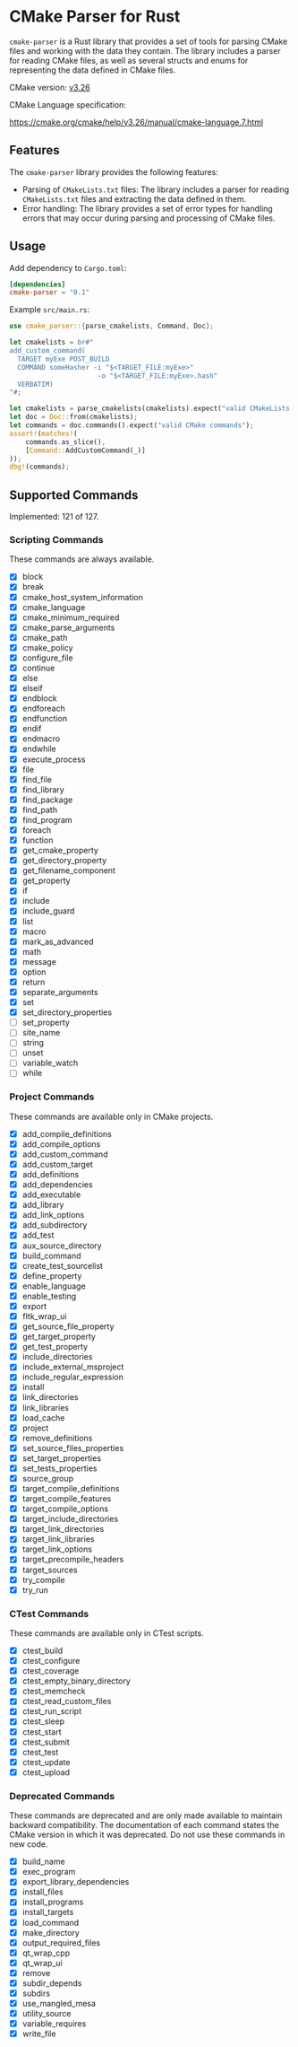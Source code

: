# CMake Parser for Rust

`cmake-parser` is a Rust library that provides a set of tools for parsing CMake files and working with the data they contain. The library includes a parser for reading CMake files, as well as several structs and enums for representing the data defined in CMake files.

CMake version: [v3.26](https://cmake.org/cmake/help/v3.26/index.html)

CMake Language specification:

<https://cmake.org/cmake/help/v3.26/manual/cmake-language.7.html>

## Features

The `cmake-parser` library provides the following features:

- Parsing of `CMakeLists.txt` files: The library includes a parser for reading `CMakeLists.txt` files and extracting the data defined in them.
- Error handling: The library provides a set of error types for handling errors that may occur during parsing and processing of CMake files.

## Usage

Add dependency to `Cargo.toml`:

```toml
[dependencies]
cmake-parser = "0.1"
```

Example `src/main.rs`:

```rust
use cmake_parser::{parse_cmakelists, Command, Doc};

let cmakelists = br#"
add_custom_command(
  TARGET myExe POST_BUILD
  COMMAND someHasher -i "$<TARGET_FILE:myExe>"
                      -o "$<TARGET_FILE:myExe>.hash"
  VERBATIM)
"#;

let cmakelists = parse_cmakelists(cmakelists).expect("valid CMakeLists.txt");
let doc = Doc::from(cmakelists);
let commands = doc.commands().expect("valid CMake commands");
assert!(matches!(
    commands.as_slice(),
    [Command::AddCustomCommand(_)]
));
dbg!(commands);
```

## Supported Commands

Implemented: 121 of 127.

### Scripting Commands

These commands are always available.

- [x] block
- [x] break
- [x] cmake_host_system_information
- [x] cmake_language
- [x] cmake_minimum_required
- [x] cmake_parse_arguments
- [x] cmake_path
- [x] cmake_policy
- [x] configure_file
- [x] continue
- [x] else
- [x] elseif
- [x] endblock
- [x] endforeach
- [x] endfunction
- [x] endif
- [x] endmacro
- [x] endwhile
- [x] execute_process
- [x] file
- [x] find_file
- [x] find_library
- [x] find_package
- [x] find_path
- [x] find_program
- [x] foreach
- [x] function
- [x] get_cmake_property
- [x] get_directory_property
- [x] get_filename_component
- [x] get_property
- [x] if
- [x] include
- [x] include_guard
- [x] list
- [x] macro
- [x] mark_as_advanced
- [x] math
- [x] message
- [x] option
- [x] return
- [x] separate_arguments
- [x] set
- [x] set_directory_properties
- [ ] set_property
- [ ] site_name
- [ ] string
- [ ] unset
- [ ] variable_watch
- [ ] while

### Project Commands

These commands are available only in CMake projects.

- [x] add_compile_definitions
- [x] add_compile_options
- [x] add_custom_command
- [x] add_custom_target
- [x] add_definitions
- [x] add_dependencies
- [x] add_executable
- [x] add_library
- [x] add_link_options
- [x] add_subdirectory
- [x] add_test
- [x] aux_source_directory
- [x] build_command
- [x] create_test_sourcelist
- [x] define_property
- [x] enable_language
- [x] enable_testing
- [x] export
- [x] fltk_wrap_ui
- [x] get_source_file_property
- [x] get_target_property
- [x] get_test_property
- [x] include_directories
- [x] include_external_msproject
- [x] include_regular_expression
- [x] install
- [x] link_directories
- [x] link_libraries
- [x] load_cache
- [x] project
- [x] remove_definitions
- [x] set_source_files_properties
- [x] set_target_properties
- [x] set_tests_properties
- [x] source_group
- [x] target_compile_definitions
- [x] target_compile_features
- [x] target_compile_options
- [x] target_include_directories
- [x] target_link_directories
- [x] target_link_libraries
- [x] target_link_options
- [x] target_precompile_headers
- [x] target_sources
- [x] try_compile
- [x] try_run

### CTest Commands

These commands are available only in CTest scripts.

- [x] ctest_build
- [x] ctest_configure
- [x] ctest_coverage
- [x] ctest_empty_binary_directory
- [x] ctest_memcheck
- [x] ctest_read_custom_files
- [x] ctest_run_script
- [x] ctest_sleep
- [x] ctest_start
- [x] ctest_submit
- [x] ctest_test
- [x] ctest_update
- [x] ctest_upload

### Deprecated Commands

These commands are deprecated and are only made available to maintain backward compatibility. The documentation of each command states the CMake version in which it was deprecated. Do not use these commands in new code.

- [x] build_name
- [x] exec_program
- [x] export_library_dependencies
- [x] install_files
- [x] install_programs
- [x] install_targets
- [x] load_command
- [x] make_directory
- [x] output_required_files
- [x] qt_wrap_cpp
- [x] qt_wrap_ui
- [x] remove
- [x] subdir_depends
- [x] subdirs
- [x] use_mangled_mesa
- [x] utility_source
- [x] variable_requires
- [x] write_file
